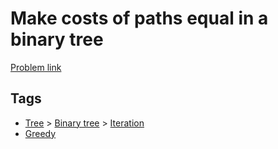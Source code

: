 # Make costs of paths equal in a binary tree

[Problem link](https://leetcode.com/problems/make-costs-of-paths-equal-in-a-binary-tree/)

## Tags

* [Tree](/README.md#Tree) > [Binary tree](/README.md#Tree-Binary_tree) > [Iteration](/README.md#Tree-Binary_tree-Iteration)
* [Greedy](/README.md#Greedy)
